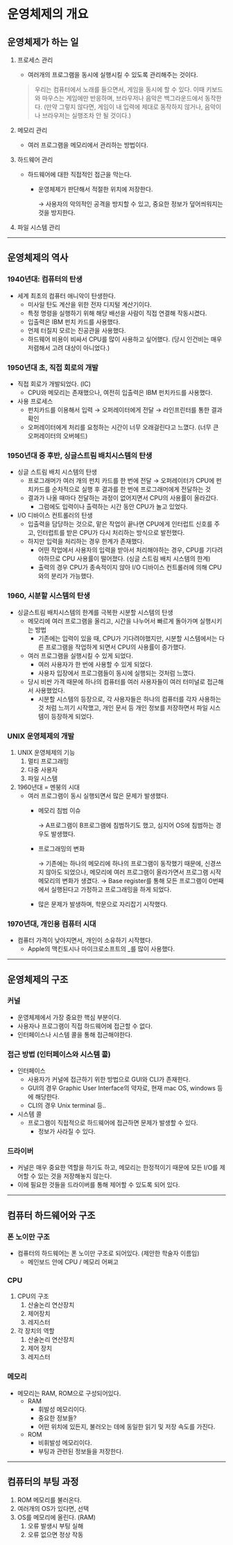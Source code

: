 # 운영체제의 개요

## 운영체제가 하는 일

1.  프로세스 관리

    * 여러개의 프로그램을 동시에 실행시킬 수 있도록 관리해주는 것이다.

    > 우리는 컴퓨터에서 노래를 들으면서, 게임을 동시에 할 수 있다. 이때 키보드와 마우스는 게임에만 반응하며, 브라우저나 음악은 백그라운드에서 동작한다. (만약 그렇지 않다면, 게임이 내 입력에 제대로 동작하지 않거나, 음악이나 브라우저는 실행조차 안 될 것이다.)
2. 메모리 관리
   * 여러 프로그램을 메모리에서 관리하는 방법이다.
3. 하드웨어 관리
   * 하드웨어에 대한 직접적인 접근을 막는다.
     *   운영체제가 판단해서 적절한 위치에 저장한다.

         → 사용자의 악의적인 공격을 방지할 수 있고, 중요한 정보가 덮어씌워지는 것을 방지한다.
4. 파일 시스템 관리

***

## 운영체제의 역사

### 1940년대: 컴퓨터의 탄생

* 세계 최초의 컴퓨터 애니악이 탄생한다.
  * 미사일 탄도 계산을 위한 전자 디지털 계산기이다.
  * 특정 명령을 실행하기 위해 해당 배선을 사람이 직접 연결해 작동시켰다.
  * 입출력은 IBM 펀치 카드를 사용했다.
  * 언제 터질지 모르는 진공관을 사용했다.
  * 하드웨어 비용이 비싸서 CPU를 많이 사용하고 싶어했다. (당시 인건비는 매우 저렴해서 고려 대상이 아니었다.)

### 1950년대 초, 직접 회로의 개발

* 직접 회로가 개발되었다. (IC)
  * CPU와 메모리는 존재했으나, 여전히 입출력은 IBM 펀치카드를 사용했다.
* 사용 프로세스
  * 펀치카드를 이용해서 입력 → 오퍼레이터에게 전달 → 라인프린터를 통한 결과 확인
  * 오퍼레이터에게 처리를 요청하는 시간이 너무 오래걸린다고 느꼈다. (너무 큰 오퍼레이터의 오버헤드)

### 1950년대 중 후반, 싱글스트림 배치시스템의 탄생

* 싱글 스트림 배치 시스템의 탄생
  * 프로그래머가 여러 개의 펀치 카드를 한 번에 전달 → 오퍼레이터가 CPU에 펀치카드를 순차적으로 실행 후 결과를 한 번에 프로그래머에게 전달하는 것
  * 결과가 나올 때마다 전달하는 과정이 없어지면서 CPU의 사용률이 올라갔다.
    * 그럼에도 입력이나 출력하는 시간 동안 CPU가 놀고 있었다.
* I/O 디바이스 컨트롤러의 탄생
  * 입출력을 담당하는 것으로, 맡은 작업이 끝나면 CPU에게 인터럽트 신호를 주고, 인터럽트를 받은 CPU가 다시 처리하는 방식으로 발전했다.
  * 하지만 입력을 처리하는 경우 한계가 존재했다.
    * 어떤 작업에서 사용자의 입력을 받아서 처리해야하는 경우, CPU를 기다려야하므로 CPU 사용률이 떨어졌다. (싱글 스트림 배치 시스템의 한계)
    * 출력의 경우 CPU가 종속적이지 않아 I/O 디바이스 컨트롤러에 의해 CPU와의 분리가 가능했다.

### 1960, 시분할 시스템의 탄생

* 싱글스트림 배치시스템의 한계를 극복한 시분할 시스템의 탄생
  * 메모리에 여러 프로그램을 올리고, 시간을 나누어서 빠르게 돌아가며 실행시키는 방법
    * 기존에는 입력이 있을 때, CPU가 기다려야했지만, 시분할 시스템에서는 다른 프로그램을 작업하게 되면서 CPU의 사용률이 증가했다.
  * 여러 프로그램을 실행시킬 수 있게 되었다.
    * 여러 사용자가 한 번에 사용할 수 있게 되었다.
    * 사용자 입장에서 프로그램들이 동시에 실행되는 것처럼 느꼈다.
  * 당시 비싼 가격 때문에 하나의 컴퓨터를 여러 사용자들이 여러 터미널로 접근해서 사용했었다.
    * 시분할 시스템의 등장으로, 각 사용자들은 하나의 컴퓨터를 각자 사용하는 것 처럼 느끼기 시작했고, 개인 문서 등 개인 정보를 저장하면서 파일 시스템이 등장하게 되었다.

### UNIX 운영체제의 개발

1. UNIX 운영체제의 기능
   1. 멀티 프로그래밍
   2. 다중 사용자
   3. 파일 시스템
2. 1960년대 = 멘붕의 시대
   * 여러 프로그램이 동시 실행되면서 많은 문제가 발생했다.
     *   메모리 침범 이슈

         → A프로그램이 B프로그램에 침범하기도 했고, 심지어 OS에 침범하는 경우도 발생했다.
     *   프로그래밍의 변화

         → 기존에는 하나의 메모리에 하나의 프로그램이 동작했기 때문에, 신경쓰지 않아도 되었으나, 메모리에 여러 프로그램이 올라가면서 프로그램 시작 메모리의 변화가 생겼다. → Base register를 통해 모든 프로그램이 0번째에서 실행된다고 가정하고 프로그래밍을 하게 되었다.
     * 많은 문제가 발생하며, 학문으로 자리잡기 시작했다.

### 1970년대, 개인용 컴퓨터 시대

* 컴퓨터 가격이 낮아지면서, 개인이 소유하기 시작했다.
  * Apple의 맥킨토시나 마이크로소프트의 \_를 많이 사용했다.

***

## 운영체제의 구조

### 커널

* 운영체제에서 가장 중요한 핵심 부분이다.
* 사용자나 프로그램이 직접 하드웨어에 접근할 수 없다.
* 인터페이스나 시스템 콜을 통해 접근해야한다.

### 접근 방법 (인터페이스와 시스템 콜)

* 인터페이스
  * 사용자가 커널에 접근하기 위한 방법으로 GUI와 CLI가 존재한다.
  * GUI의 경우 Graphic User Interface의 약자로, 현재 mac OS, windows 등에 해당한다.
  * CLI의 경우 Unix terminal 등..
* 시스템 콜
  * 프로그램이 직접적으로 하드웨어에 접근하면 문제가 발생할 수 있다.
    * 정보가 사라질 수 있다.

### 드라이버

* 커널은 매우 중요한 역할을 하기도 하고, 메모리는 한정적이기 때문에 모든 I/O를 제어할 수 있는 것을 저장해놓지 않는다.
* 이에 필요한 것들을 드라이버를 통해 제어할 수 있도록 되어 있다.

***

## 컴퓨터 하드웨어와 구조

### 폰 노이만 구조

* 컴퓨터의 하드웨어는 폰 노이만 구조로 되어있다. (제안한 학술자 이름임)
  * 메인보드 안에 CPU / 메모리 어쩌고

### CPU

1. CPU의 구조
   1. 산술논리 연산장치
   2. 제어장치
   3. 레지스터
2. 각 장치의 역할
   1. 산술논리 연산장치
   2. 제어 장치
   3. 레지스터

### 메모리

* 메모리는 RAM, ROM으로 구성되어있다.
  * RAM
    * 휘발성 메모리이다.
    * 중요한 정보들?
    * 어떤 위치에 있든지, 불러오는 데에 동일한 읽기 및 저장 속도를 가진다.
  * ROM
    * 비휘발성 메모리이다.
    * 부팅과 관련된 정보들을 저장한다.

***

## 컴퓨터의 부팅 과정

1. ROM 메모리를 불러온다.
2. 여러개의 OS가 있다면, 선택
3. OS를 메모리에 올린다. (RAM)
   1. 오류 발생시 부팅 실해
   2. 오류 없으면 정상 작동
